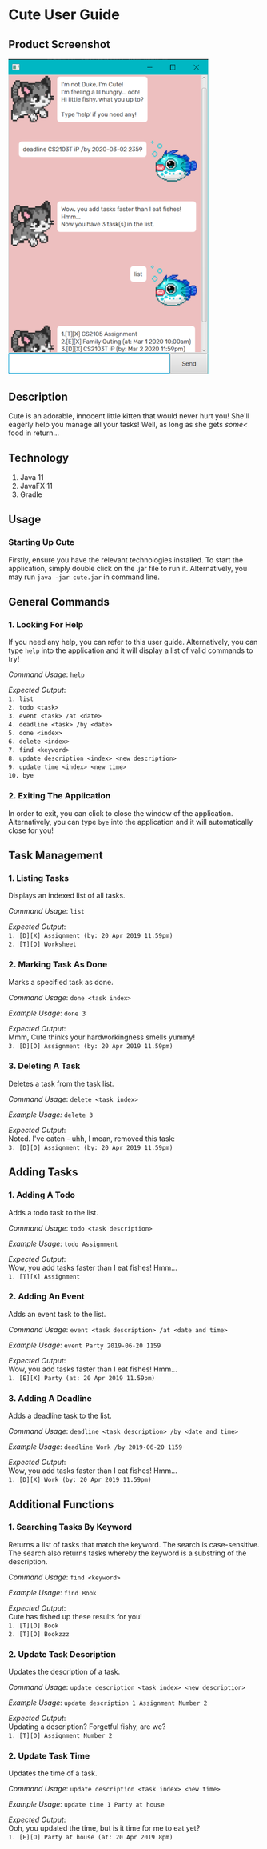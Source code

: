 # Cute User Guide

## Product Screenshot
<img src="./Ui.png" width="400">

## Description
Cute is an adorable, innocent little kitten that would never hurt you! She'll eagerly help you manage all your tasks! Well, as long as she gets <i>some<</i> food in return...

## Technology
1. Java 11
2. JavaFX 11
3. Gradle

## Usage

### Starting Up Cute
Firstly, ensure you have the relevant technologies installed.
To start the application, simply double click on the .jar file to run it.
Alternatively, you may run `java -jar cute.jar` in command line.

## General Commands
### 1. Looking For Help
If you need any help, you can refer to this user guide.
Alternatively, you can type `help` into the application and it will display a list of valid commands to try!

*Command Usage*:
`help`

*Expected Output*:<br>
`1. list`<br>
`2. todo <task>`<br>
`3. event <task> /at <date>`<br>
`4. deadline <task> /by <date>`<br>
`5. done <index>`<br>
`6. delete <index>`<br>
`7. find <keyword>`<br>
`8. update description <index> <new description>`<br>
`9. update time <index> <new time>`<br>
`10. bye`

### 2. Exiting The Application
In order to exit, you can click to close the window of the application.
Alternatively, you can type `bye` into the application and it will automatically close for you!

##  Task Management
### 1. Listing Tasks
Displays an indexed list of all tasks.

*Command Usage*:
`list`

*Expected Output*:<br>
`1. [D][X] Assignment (by: 20 Apr 2019 11.59pm)`<br>
`2. [T][O] Worksheet`

### 2. Marking Task As Done
Marks a specified task as done.

*Command Usage*:
`done <task index>`

*Example Usage*:
`done 3`

*Expected Output*:<br>
Mmm, Cute thinks your hardworkingness smells yummy!<br>
`3. [D][O] Assignment (by: 20 Apr 2019 11.59pm)`

### 3. Deleting A Task
Deletes a task from the task list.

*Command Usage*:
`delete <task index>`

*Example Usage:*
`delete 3`

*Expected Output*:<br>
Noted. I've eaten - uhh, I mean, removed this task:<br>
`3. [D][O] Assignment (by: 20 Apr 2019 11.59pm)`

## Adding Tasks
### 1. Adding A Todo
Adds a todo task to the list.

*Command Usage*:
`todo <task description>`

*Example Usage*:
`todo Assignment`

*Expected Output*:<br>
Wow, you add tasks faster than I eat fishes! Hmm...<br>
`1. [T][X] Assignment`

### 2. Adding An Event
Adds an event task to the list.

*Command Usage*:
`event <task description> /at <date and time>`

*Example Usage*:
`event Party 2019-06-20 1159`

*Expected Output*:<br>
Wow, you add tasks faster than I eat fishes! Hmm...<br>
`1. [E][X] Party (at: 20 Apr 2019 11.59pm)`

### 3. Adding A Deadline
Adds a deadline task to the list.

*Command Usage*:
`deadline <task description> /by <date and time>`

*Example Usage*:
`deadline Work /by 2019-06-20 1159`

*Expected Output*:<br>
Wow, you add tasks faster than I eat fishes! Hmm...<br>
`1. [D][X] Work (by: 20 Apr 2019 11.59pm)`

## Additional Functions
### 1. Searching Tasks By Keyword
Returns a list of tasks that match the keyword. The search is case-sensitive. The search also returns tasks whereby the keyword is a substring of the description.

*Command Usage*:
`find <keyword>`

*Example Usage*:
`find Book`

*Expected Output*:<br>
Cute has fished up these results for you!<br>
`1. [T][O] Book`<br>
`2. [T][O] Bookzzz`

### 2. Update Task Description
Updates the description of a task.

*Command Usage*:
`update description <task index> <new description>`

*Example Usage*:
`update description 1 Assignment Number 2`

*Expected Output*:<br>
Updating a description? Forgetful fishy, are we?<br>
`1. [T][O] Assignment Number 2`

### 2. Update Task Time
Updates the time of a task.

*Command Usage*:
`update description <task index> <new time>`

*Example Usage*:
`update time 1 Party at house`

*Expected Output*:<br>
Ooh, you updated the time, but is it time for me to eat yet?<br>
`1. [E][O] Party at house (at: 20 Apr 2019 8pm)`